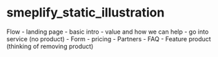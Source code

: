 # smeplify_static_illustration


Flow - landing page - basic intro - value and how we can help - go into service (no product) - Form - pricing - Partners - FAQ - Feature product (thinking of removing product)